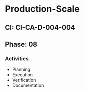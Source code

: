 # Production-Scale

## CI: CI-CA-D-004-004
## Phase: 08

### Activities
- Planning
- Execution
- Verification
- Documentation
